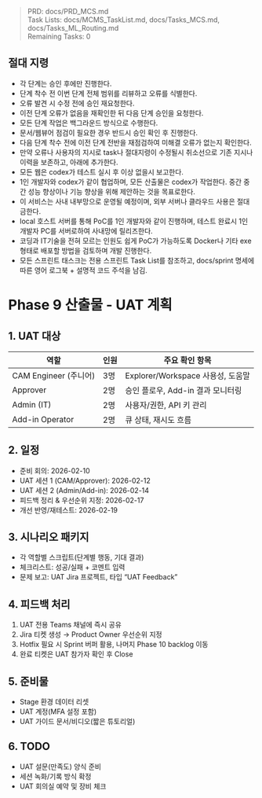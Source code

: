 > PRD: docs/PRD_MCS.md  
> Task Lists: docs/MCMS_TaskList.md, docs/Tasks_MCS.md, docs/Tasks_ML_Routing.md  
> Remaining Tasks: 0

## 절대 지령
- 각 단계는 승인 후에만 진행한다.
- 단계 착수 전 이번 단계 전체 범위를 리뷰하고 오류를 식별한다.
- 오류 발견 시 수정 전에 승인 재요청한다.
- 이전 단계 오류가 없음을 재확인한 뒤 다음 단계 승인을 요청한다.
- 모든 단계 작업은 백그라운드 방식으로 수행한다.
- 문서/웹뷰어 점검이 필요한 경우 반드시 승인 확인 후 진행한다.
- 다음 단계 착수 전에 이전 단계 전반을 재점검하여 미해결 오류가 없는지 확인한다.
- 만약 오류나 사용자의 지시로 task나 절대지령이 수정될시 취소선으로 기존 지시나 이력을 보존하고, 아래에 추가한다.
- 모든 웹은 codex가 테스트 실시 후 이상 없을시 보고한다.
- 1인 개발자와 codex가 같이 협업하며, 모든 산출물은 codex가 작업한다. 중간 중간 성능 향상이나 기능 향상을 위해 제안하는 것을 목표로한다.
- 이 서비스는 사내 내부망으로 운영될 예정이며, 외부 서버나 클라우드 사용은 절대 금한다.
- local 호스트 서버를 통해 PoC를 1인 개발자와 같이 진행하며, 테스트 완료시 1인 개발자 PC를 서버로하여 사내망에 릴리즈한다.
- 코딩과 IT기술을 전혀 모르는 인원도 쉽게 PoC가 가능하도록 Docker나 기타 exe 형태로 배포할 방법을 검토하며 개발 진행한다.
- 모든 스프린트 태스크는 전용 스프린트 Task List를 참조하고, docs/sprint 명세에 따른 영어 로그북 + 설명적 코드 주석을 남김.
# Phase 9 산출물 - UAT 계획

## 1. UAT 대상
| 역할 | 인원 | 주요 확인 항목 |
|---|---|---|
| CAM Engineer (주니어) | 3명 | Explorer/Workspace 사용성, 도움말 |
| Approver | 2명 | 승인 플로우, Add-in 결과 모니터링 |
| Admin (IT) | 2명 | 사용자/권한, API 키 관리 |
| Add-in Operator | 2명 | 큐 상태, 재시도 흐름 |

## 2. 일정
- 준비 회의: 2026-02-10
- UAT 세션 1 (CAM/Approver): 2026-02-12
- UAT 세션 2 (Admin/Add-in): 2026-02-14
- 피드백 정리 & 우선순위 지정: 2026-02-17
- 개선 반영/재테스트: 2026-02-19

## 3. 시나리오 패키지
- 각 역할별 스크립트(단계별 행동, 기대 결과)
- 체크리스트: 성공/실패 + 코멘트 입력
- 문제 보고: UAT Jira 프로젝트, 타입 “UAT Feedback”

## 4. 피드백 처리
1. UAT 전용 Teams 채널에 즉시 공유
2. Jira 티켓 생성 → Product Owner 우선순위 지정
3. Hotfix 필요 시 Sprint 버퍼 활용, 나머지 Phase 10 backlog 이동
4. 완료 티켓은 UAT 참가자 확인 후 Close

## 5. 준비물
- Stage 환경 데이터 리셋
- UAT 계정(MFA 설정 포함)
- UAT 가이드 문서/비디오(짧은 튜토리얼)

## 6. TODO
- UAT 설문(만족도) 양식 준비
- 세션 녹화/기록 방식 확정
- UAT 회의실 예약 및 장비 체크

